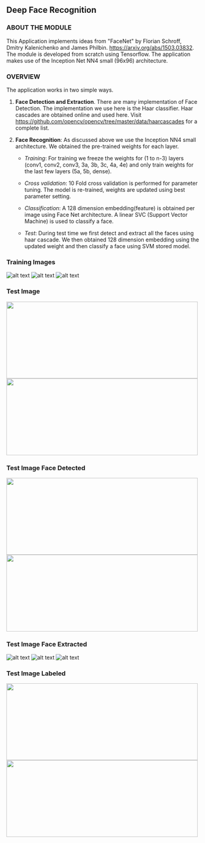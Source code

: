 
## Deep Face Recognition

### ABOUT THE MODULE
This Application implements ideas from "FaceNet" by Florian Schroff, Dmitry Kalenichenko and James Philbin. https://arxiv.org/abs/1503.03832. The module is developed from scratch using Tensorflow. The application makes use of the Inception Net NN4 small (96x96) architecture.


### OVERVIEW
The application works in two simple ways.

1. **Face Detection and Extraction**. There are many implementation of Face Detection. The implementation we use here is the Haar classifier. Haar cascades are obtained online and used here. Visit https://github.com/opencv/opencv/tree/master/data/haarcascades for a complete list.
  
2. **Face Recognition**: As discussed above we use the Inception NN4 small architecture. We obtained the pre-trained weights for each layer. 

   * *Training*: For training we freeze the weights for (1 to n-3) layers (conv1, conv2, conv3, 3a, 3b, 3c, 4a, 4e) and only train weights for the last few layers (5a, 5b, dense). 
   
   * *Cross validation*: 10 Fold cross validation is performed for parameter tuning. The model is re-trained, weights are updated using best parameter setting.
   
   * *Classification*: A 128 dimension embedding(feature) is obtained per image using Face Net architecture. A linear SVC (Support Vector Machine) is used to classify a face. 
   
   * *Test*: During test time we first detect and extract all the faces using haar cascade. We then obtained 128 dimension embedding using the updated weight and then classify a face using SVM stored model.

### Training Images
![alt text](https://github.com/Sardhendu/DeepFaceRecognition/blob/master/images/sample_training_image/37.jpg)
![alt text](https://github.com/Sardhendu/DeepFaceRecognition/blob/master/images/sample_training_image/4.jpg)
![alt text](https://github.com/Sardhendu/DeepFaceRecognition/blob/master/images/sample_training_image/5.jpg)


### Test Image
<img src="https://github.com/Sardhendu/DeepFaceRecognition/blob/master/images/face_snapshot/img2.jpg" width="500" 
height="200"> <img src="https://github.com/Sardhendu/DeepFaceRecognition/blob/master/images/face_snapshot/img4.jpg" 
width="500" height="200">

### Test Image Face Detected
<img src="https://github.com/Sardhendu/DeepFaceRecognition/blob/master/images/face_detection/img2.jpg" width="500" 
height="200"> <img src="https://github.com/Sardhendu/DeepFaceRecognition/blob/master/images/face_detection/img4.jpg" 
width="500" height="200">

### Test Image Face Extracted
![alt text](https://github.com/Sardhendu/DeepFaceRecognition/blob/master/images/face_extracted/img2_0.jpg)
![alt text](https://github.com/Sardhendu/DeepFaceRecognition/blob/master/images/face_extracted/img2_1.jpg)
![alt text](https://github.com/Sardhendu/DeepFaceRecognition/blob/master/images/face_extracted/img4_0.jpg)

### Test Image Labeled
<img src="https://github.com/Sardhendu/DeepFaceRecognition/blob/master/images/face_detection_labeled/img2.jpg" width="500" 
height="200"> <img src="https://github.com/Sardhendu/DeepFaceRecognition/blob/master/images/face_detection_labeled/img4.jpg" 
width="500" height="200">